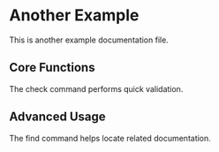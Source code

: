 # Another Example

This is another example documentation file.

## Core Functions

<!--- fresh:file core:cmd/check.go c5eb2de -->
The check command performs quick validation.

## Advanced Usage

<!--- fresh:file core:cmd/find.go d51eab8 -->
The find command helps locate related documentation. 